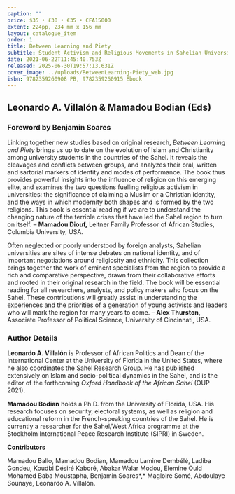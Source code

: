 ```yaml
---
caption: ""
price: $35 • £30 • €35 • CFA15000
extent: 224pp, 234 mm x 156 mm
layout: catalogue_item
order: 1
title: Between Learning and Piety
subtitle: Student Activism and Religious Movements in Sahelian Universities
date: 2021-06-22T11:45:40.753Z
released: 2025-06-30T19:57:13.631Z
cover_image: ../uploads/BetweenLearning-Piety_web.jpg
isbn: 9782359260908 PB, 9782359260915 Ebook
---
```

## Leonardo A. Villalón & Mamadou Bodian (Eds)

### Foreword by Benjamin Soares

Linking together new studies based on original research, *Between Learning and Piety* brings us up to date on the evolution of Islam and Christianity among university students in the countries of the Sahel. It reveals the cleavages and conflicts between groups, and analyzes their oral, written and sartorial markers of identity and modes of performance. The book thus provides powerful insights into the influence of religion on this emerging elite, and examines the two questions fuelling religious activism in universities: the significance of claiming a Muslim or a Christian identity, and the ways in which modernity both shapes and is formed by the two religions. This book is essential reading if we are to understand the changing nature of the terrible crises that have led the Sahel region to turn on itself. – **Mamadou Diouf,** Leitner Family Professor of African Studies, Columbia University, USA.

Often neglected or poorly understood by foreign analysts, Sahelian universities are sites of intense debates on national identity, and of important negotiations around religiosity and ethnicity. This collection brings together the work of eminent specialists from the region to provide a rich and comparative perspective, drawn from their collaborative efforts and rooted in their original research in the field. The book will be essential reading for all researchers, analysts, and policy makers who focus on the Sahel. These contributions will greatly assist in understanding the experiences and the priorities of a generation of young activists and leaders who will mark the region for many years to come. – **Alex Thurston,** Associate Professor of Political Science, University of Cincinnati, USA.

### Author Details

**Leonardo A. Villalón** is Professor of African Politics and Dean of the International Center at the University of Florida in the United States, where he also coordinates the Sahel Research Group. He has published extensively on Islam and socio-political dynamics in the Sahel, and is the editor of the forthcoming *Oxford Handbook of the African Sahel* (OUP 2021).

**Mamadou Bodian** holds a Ph.D. from the University of Florida, USA. His research focuses on security, electoral systems, as well as religion and educational reform in the French-speaking countries of the Sahel. He is currently a researcher for the Sahel/West Africa programme at the Stockholm International Peace Research Institute (SIPRI) in Sweden.

**Contributors**

Mamadou Ballo, Mamadou Bodian, Mamadou Lamine Dembélé, Ladiba Gondeu, Koudbi Désiré Kaboré, Abakar Walar Modou, Elemine Ould Mohamed Baba Moustapha, Benjamin Soares*,* Magloire Somé, Abdoulaye Sounaye, Leonardo A. Villalón.